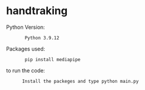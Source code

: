 # handtraking

Python Version:

           Python 3.9.12
           
Packages used:

           pip install mediapipe
           
to run the code:

          Install the packeges and type python main.py
